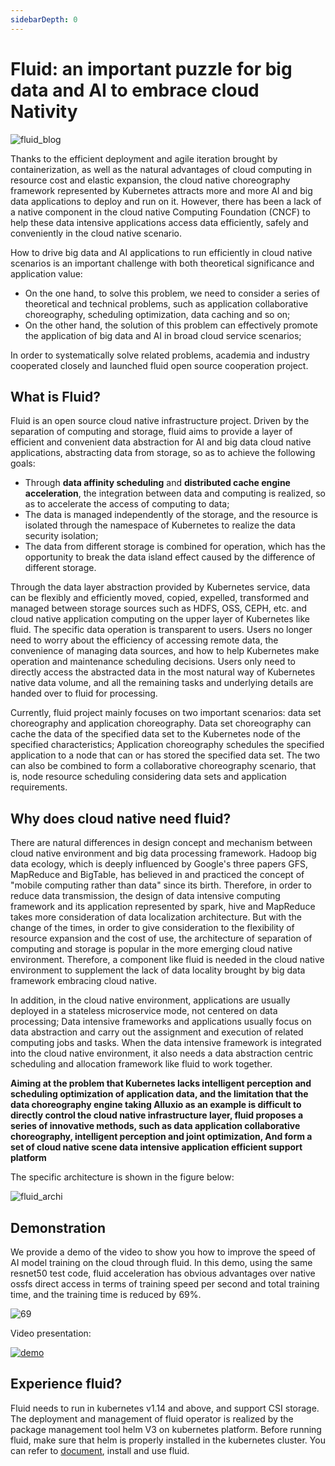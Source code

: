 ```yaml
---
sidebarDepth: 0
---
```

# Fluid: an important puzzle for big data and AI to embrace cloud Nativity

![fluid_blog](https://fluid-imgs.oss-cn-shanghai.aliyuncs.com/public/imgs/fluid-tech-puzzle.webp)


Thanks to the efficient deployment and agile iteration brought by containerization, as well as the natural advantages of cloud computing in resource cost and elastic expansion, the cloud native choreography framework represented by Kubernetes attracts more and more AI and big data applications to deploy and run on it. However, there has been a lack of a native component in the cloud native Computing Foundation (CNCF) to help these data intensive applications access data efficiently, safely and conveniently in the cloud native scenario.

How to drive big data and AI applications to run efficiently in cloud native scenarios is an important challenge with both theoretical significance and application value:

- On the one hand, to solve this problem, we need to consider a series of theoretical and technical problems, such as application collaborative choreography, scheduling optimization, data caching and so on;
- On the other hand, the solution of this problem can effectively promote the application of big data and AI in broad cloud service scenarios;

In order to systematically solve related problems, academia and industry cooperated closely and launched fluid open source cooperation project.

## What is Fluid?

Fluid is an open source cloud native infrastructure project. Driven by the separation of computing and storage, fluid aims to provide a layer of efficient and convenient data abstraction for AI and big data cloud native applications, abstracting data from storage, so as to achieve the following goals:

- Through **data affinity scheduling** and **distributed cache engine acceleration**, the integration between data and computing is realized, so as to accelerate the access of computing to data;
- The data is managed independently of the storage, and the resource is isolated through the namespace of Kubernetes to realize the data security isolation;
- The data from different storage is combined for operation, which has the opportunity to break the data island effect caused by the difference of different storage.

Through the data layer abstraction provided by Kubernetes service, data can be flexibly and efficiently moved, copied, expelled, transformed and managed between storage sources such as HDFS, OSS, CEPH, etc. and cloud native application computing on the upper layer of Kubernetes like fluid. The specific data operation is transparent to users. Users no longer need to worry about the efficiency of accessing remote data, the convenience of managing data sources, and how to help Kubernetes  make operation and maintenance scheduling decisions. Users only need to directly access the abstracted data in the most natural way of Kubernetes native data volume, and all the remaining tasks and underlying details are handed over to fluid for processing.

Currently, fluid project mainly focuses on two important scenarios: data set choreography and application choreography. Data set choreography can cache the data of the specified data set to the Kubernetes node of the specified characteristics; Application choreography schedules the specified application to a node that can or has stored the specified data set. The two can also be combined to form a collaborative choreography scenario, that is, node resource scheduling considering data sets and application requirements.

## Why does cloud native need fluid?

There are natural differences in design concept and mechanism between cloud native environment and big data processing framework. Hadoop big data ecology, which is deeply influenced by Google's three papers GFS, MapReduce and BigTable, has believed in and practiced the concept of "mobile computing rather than data" since its birth. Therefore, in order to reduce data transmission, the design of data intensive computing framework and its application represented by spark, hive and MapReduce takes more consideration of data localization architecture. But with the change of the times, in order to give consideration to the flexibility of resource expansion and the cost of use, the architecture of separation of computing and storage is popular in the more emerging cloud native environment. Therefore, a component like fluid is needed in the cloud native environment to supplement the lack of data locality brought by big data framework embracing cloud native.

In addition, in the cloud native environment, applications are usually deployed in a stateless microservice mode, not centered on data processing; Data intensive frameworks and applications usually focus on data abstraction and carry out the assignment and execution of related computing jobs and tasks. When the data intensive framework is integrated into the cloud native environment, it also needs a data abstraction centric scheduling and allocation framework like fluid to work together.

**Aiming at the problem that Kubernetes lacks intelligent perception and scheduling optimization of application data, and the limitation that the data choreography engine taking Alluxio as an example is difficult to directly control the cloud native infrastructure layer, fluid proposes a series of innovative methods, such as data application collaborative choreography, intelligent perception and joint optimization, And form a set of cloud native scene data intensive application efficient support platform**

The specific architecture is shown in the figure below:

![fluid_archi](http://kubeflow.oss-cn-beijing.aliyuncs.com/Static/architecture.png)

## Demonstration

We provide a demo of the video to show you how to improve the speed of AI model training on the cloud through fluid. In this demo, using the same resnet50 test code, fluid acceleration has obvious advantages over native ossfs direct access in terms of training speed per second and total training time, and the training time is reduced by 69%.

![69](https://fluid-imgs.oss-cn-shanghai.aliyuncs.com/public/imgs/oosfs-fluid.webp)

Video presentation:

[![demo](https://fluid-imgs.oss-cn-shanghai.aliyuncs.com/public/imgs/machineLearning.png)](https://fluid-imgs.oss-cn-shanghai.aliyuncs.com/public/video/machineLearning.mp4)

## Experience fluid?

Fluid needs to run in kubernetes v1.14 and above, and support CSI storage. The deployment and management of fluid operator is realized by the package management tool helm V3 on kubernetes platform. Before running fluid, make sure that helm is properly installed in the kubernetes cluster. You can refer to [document](/guide/get_started), install and use fluid.



